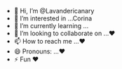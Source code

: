 - 👋 Hi, I’m @Lavandericanary
- 👀 I’m interested in ...Corina
- 🌱 I’m currently learning ...
- 💞️ I’m looking to collaborate on ...❤️
- 📫 How to reach me ...❤️
- 😄 Pronouns: ...❤️
- ⚡ Fun ❤️
<!---
Lavandericanary/Lavandericanary is a ✨ special ✨ repository because its `README.md` (this file) appears on your GitHub profile.
You can click the Preview link to take a look at your changes.
--->
